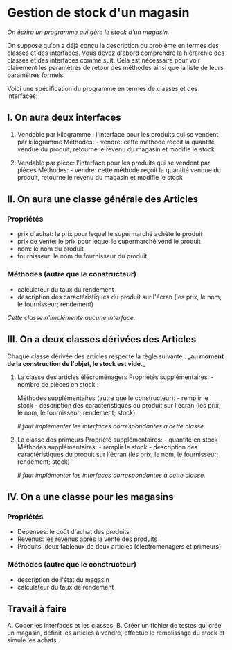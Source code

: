 # Gestion de stock d'un magasin

_On écrira un programme qui gère le stock d'un magasin._

On suppose qu'on a déjà conçu la description du problème en termes des classes et des interfaces.
Vous devez d'abord comprendre la hiérarchie des classes et des interfaces comme suit.
Cela est nécessaire pour voir clairement les paramètres de retour des méthodes ainsi que la liste de leurs paramètres formels.

Voici une spécification du programme en termes de classes et des interfaces:

## I. On aura deux interfaces

1. Vendable par kilogramme : l'interface pour les produits qui se vendent par kilogramme
    Méthodes:
        - vendre: cette méthode reçoit la quantité vendue du produit, retourne le revenu du magasin et modifie le stock

2. Vendable par pièce: l'interface pour les produits qui se vendent par pièces
    Méthodes:
        - vendre: cette méthode reçoit la quantité vendue du produit, retourne le revenu du magasin et modifie le stock

## II. On aura une classe générale des Articles

### Propriétés

- prix d'achat: le prix pour lequel le supermarché achète le produit
- prix de vente: le prix pour lequel le supermarché vend le produit
- nom: le nom du produit
- fournisseur: le nom du fournisseur du produit

### Méthodes (autre que le constructeur)

- calculateur du taux du rendement
- description des caractéristiques du produit sur l'écran (les prix, le nom, le fournisseur; rendement)

_Cette classe n'implémente aucune interface._

## III. On a deux classes dérivées des Articles

Chaque classe dérivée des articles respecte la règle suivante : **_au moment de la construction de l'objet, le stock est vide.**_

1. La classe des articles élécroménagers
    Propriétés supplémentaires:
        - nombre de pièces en stock :

    Méthodes supplémentaires (autre que le constructeur):
        - remplir le stock
        - description des caractéristiques du produit sur l'écran (les prix, le nom, le fournisseur; rendement; stock)

    _Il faut implémenter les interfaces correspondantes à cette classe._

2. La classe des primeurs
    Propriété supplémentaires:
        - quantité en stock
    Méthodes supplémentaires:
        - remplir le stock
        - description des caractéristiques du produit sur l'écran (les prix, le nom, le fournisseur; rendement; stock)

    _Il faut implémenter les interfaces correspondantes à cette classe._

## IV. On a une classe pour les magasins

### Propriétés

- Dépenses: le coût d'achat des produits
- Revenus: les revenus après la vente des produits
- Produits: deux tableaux de deux articles (éléctroménagers et primeurs)

### Méthodes (autre que le constructeur)

- description de l'état du magasin
- calculateur du taux de rendement

## Travail à faire

A. Coder les interfaces et les classes.
B. Créer un fichier de testes qui crée un magasin, définit les articles à vendre, effectue le remplissage du stock et simule les achats.
